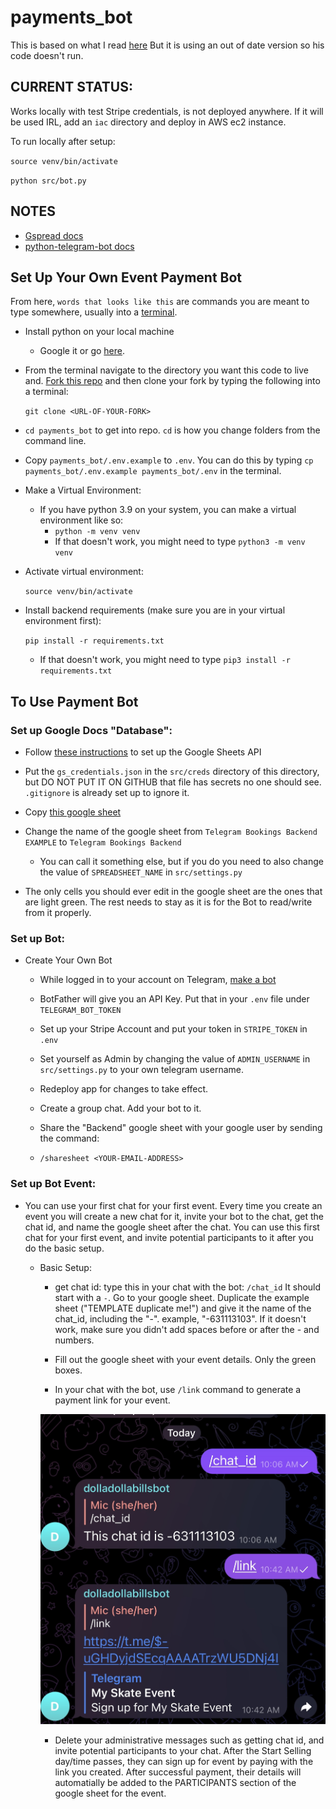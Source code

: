 # payments_bot

This is based on what I read [here](https://medium.com/@tr_18329/build-a-telegram-bot-with-payments-and-a-database-from-a-z-8f54ee1e1ecf)
But it is using an out of date version so his code doesn't run.

## CURRENT STATUS:

Works locally with test Stripe credentials, is not deployed anywhere.
If it will be used IRL, add an `iac` directory and deploy in AWS ec2 instance.

To run locally after setup:

`source venv/bin/activate`

`python src/bot.py`

## NOTES

- [Gspread docs](https://docs.gspread.org/en/latest/index.html)
- [python-telegram-bot docs](https://docs.python-telegram-bot.org/en/stable/index.html)

## Set Up Your Own Event Payment Bot

From here, `words that looks like this` are commands you are meant to type somewhere, usually into a [terminal](https://itconnect.uw.edu/learn/workshops/online-tutorials/web-publishing/what-is-a-terminal/).

- Install python on your local machine

  - Google it or go [here](https://www.python.org/psf/).

- From the terminal navigate to the directory you want this code to live and. [Fork this repo](https://github.com/mdaizovi/payments_bot/fork) and then clone your fork by typing the following into a terminal:

  `git clone <URL-OF-YOUR-FORK>`

- `cd payments_bot` to get into repo. `cd` is how you change folders from the command line.

- Copy `payments_bot/.env.example` to `.env`.
  You can do this by typing `cp payments_bot/.env.example payments_bot/.env` in the terminal.
- Make a Virtual Environment:

  - If you have python 3.9 on your system, you can make a virtual environment like so:
    - `python -m venv venv`
    - If that doesn't work, you might need to type `python3 -m venv venv`

- Activate virtual environment:

  `source venv/bin/activate`

- Install backend requirements (make sure you are in your virtual environment first):

  `pip install -r requirements.txt`

  - If that doesn't work, you might need to type `pip3 install -r requirements.txt`

## To Use Payment Bot

### Set up Google Docs "Database":

- Follow [these instructions](https://towardsdatascience.com/turn-google-sheets-into-your-own-database-with-python-4aa0b4360ce7) to set up the Google Sheets API
- Put the `gs_credentials.json` in the `src/creds` directory of this directory, but DO NOT PUT IT ON GITHUB that file has secrets no one should see. `.gitignore` is already set up to ignore it.

- Copy [this google sheet](https://docs.google.com/spreadsheets/d/1F_5xXnd_YYUlAuT_UHWWSSmYiYxvSmJTaN2pSen9cO4/edit?usp=sharing)
- Change the name of the google sheet from `Telegram Bookings Backend EXAMPLE` to `Telegram Bookings Backend`
  - You can call it something else, but if you do you need to also change the value of `SPREADSHEET_NAME` in `src/settings.py`
- The only cells you should ever edit in the google sheet are the ones that are light green. The rest needs to stay as it is for the Bot to read/write from it properly.

### Set up Bot:

- Create Your Own Bot

  - While logged in to your account on Telegram, [make a bot](https://medium.com/shibinco/create-a-telegram-bot-using-botfather-and-get-the-api-token-900ba00e0f39)

  - BotFather will give you an API Key. Put that in your `.env` file under `TELEGRAM_BOT_TOKEN`

  - Set up your Stripe Account and put your token in `STRIPE_TOKEN` in `.env`

  - Set yourself as Admin by changing the value of `ADMIN_USERNAME` in `src/settings.py` to your own telegram username.

  - Redeploy app for changes to take effect.

  - Create a group chat. Add your bot to it.

  - Share the "Backend" google sheet with your google user by sending the command:

  - `/sharesheet <YOUR-EMAIL-ADDRESS>`

### Set up Bot Event:

- You can use your first chat for your first event. Every time you create an event you will create a new chat for it, invite your bot to the chat, get the chat id, and name the google sheet after the chat. You can use this first chat for your first event, and invite potential participants to it after you do the basic setup.

  - Basic Setup:

    - get chat id:
      type this in your chat with the bot:
      `/chat_id`
      It should start with a `-`.
      Go to your google sheet. Duplicate the example sheet ("TEMPLATE duplicate me!") and give it the name of the chat_id, including the "-". example, "-631113103". If it doesn't work, make sure you didn't add spaces before or after the - and numbers.

    - Fill out the google sheet with your event details. Only the green boxes.

    - In your chat with the bot, use `/link` command to generate a payment link for your event.

    ![image](src/img/example.jpg)

    - Delete your administrative messages such as getting chat id, and invite potential participants to your chat.
      After the Start Selling day/time passes, they can sign up for event by paying with the link you created.
      After successful payment, their details will automatially be added to the PARTICIPANTS section of the google sheet for the event.
